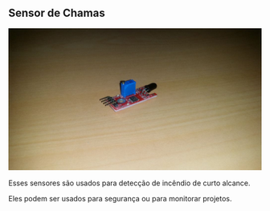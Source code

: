 ## Sensor de Chamas

![alt text](/sensores/Sensor_de_chamas/img/1.jpg)

Esses sensores são usados para detecção de incêndio de curto alcance.

Eles podem ser usados para segurança ou para monitorar projetos.